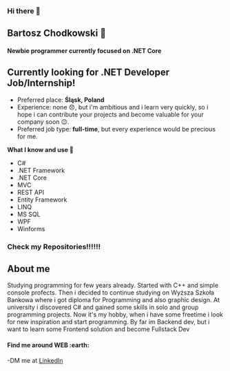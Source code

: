 ### Hi there 👋
## Bartosz Chodkowski 👋

#### Newbie programmer currently focused on .NET Core

## Currently looking for .NET Developer Job/Internship!

- Preferred place: **Śląsk, Poland**
- Experience: none :disappointed:, but i'm ambitious and i learn very quickly, so i hope i can contribute your projects and become valuable for your company soon :wink:.
- Preferred job type: **full-time**, but every experience would be precious for me.

**What I know and use :muscle:**
- C#
- .NET Framework
- .NET Core
- MVC
- REST API
- Entity Framework
- LINQ
- MS SQL
- WPF
- Winforms

### Check my Repositories!!!!!!


## About me

Studying programming for few years already. Started with C++ and simple console profects. Then i decided to continue studying on Wyższa Szkoła Bankowa where i got diploma for Programming and also graphic design.  At university i discovered C# and gained some skills in solo and group programming projects. Now it's my hobby, when i have some freetime i look for new inspiration and start programming. By far im Backend dev, but i want to learn some Frontend solution and become Fullstack Dev


#### Find me around WEB :earth:
-DM me at <a href="https://www.linkedin.com/in/bartosz-chodkowski/">LinkedIn</a>
